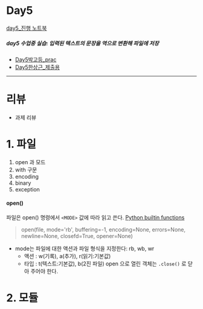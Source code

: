 # Day5

[day5_진행 노트북](./day5_진행.ipynb)

##### day5 수업중 실습: 입력된 텍스트의 문장을 역으로 변환해 파일에 저장

- [Day5박고등_prac](./Day5박고등_prac.ipynb)
- [Day5한상근_제출용](./Day5한상근_제출용.ipynb)



---

# 리뷰
 - 과제 리뷰

# 1. 파일


1. open 과 모드
2. with 구문
3. encoding
4. binary
5. exception


#### open()

파일은 open() 명령에서 `<MODE>` 값에 따라 읽고 쓴다. [Python builtin functions](https://docs.python.org/3/library/functions.html)
    
>open(file, mode='rb', buffering=-1, encoding=None, errors=None, newline=None, closefd=True, opener=None)
  - mode는 파일에 대한 액션과 파일 형식을 지정한다: rb, wb, wr
     - 액션 : w(기록), a(추가), r(읽기:기본값)
     - 타입 : t(텍스트:기본값), b(2진 파일)
open 으로 열린 객체는 `.close()` 로 닫아 주어야 한다.


# 2. 모듈 
